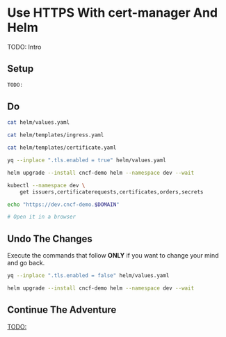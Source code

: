 # Use HTTPS With cert-manager And Helm

TODO: Intro

## Setup

```bash
TODO:
```

## Do

```bash
cat helm/values.yaml

cat helm/templates/ingress.yaml

cat helm/templates/certificate.yaml

yq --inplace ".tls.enabled = true" helm/values.yaml

helm upgrade --install cncf-demo helm --namespace dev --wait

kubectl --namespace dev \
    get issuers,certificaterequests,certificates,orders,secrets

echo "https://dev.cncf-demo.$DOMAIN"

# Open it in a browser
```

## Undo The Changes

Execute the commands that follow **ONLY** if you want to change your mind and go back.

```bash
yq --inplace ".tls.enabled = false" helm/values.yaml

helm upgrade --install cncf-demo helm --namespace dev --wait
```

## Continue The Adventure

[TODO:](TODO:)
